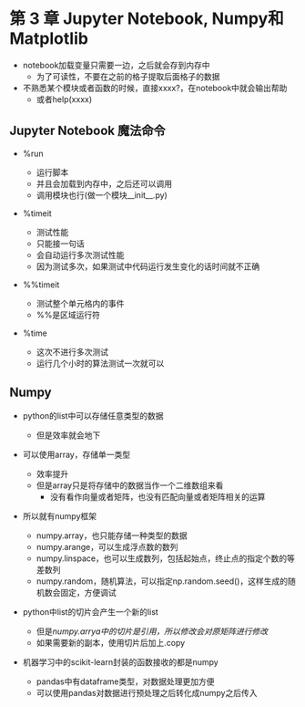 # 第 3 章 Jupyter Notebook, Numpy和Matplotlib

- notebook加载变量只需要一边，之后就会存到内存中
  - 为了可读性，不要在之前的格子提取后面格子的数据
- 不熟悉某个模块或者函数的时候，直接xxxx?，在notebook中就会输出帮助
  - 或者help(xxxx)

## Jupyter Notebook 魔法命令

- %run
  - 运行脚本
  - 并且会加载到内存中，之后还可以调用
  - 调用模块也行(做一个模块__init__.py)

- %timeit
  - 测试性能
  - 只能接一句话
  - 会自动运行多次测试性能
  - 因为测试多次，如果测试中代码运行发生变化的话时间就不正确

- %%timeit
  - 测试整个单元格内的事件
  - %%是区域运行符

- %time
  - 这次不进行多次测试
  <!-- - 输出CPU time和wall time
    - 多线程中wall time(物理世界时间) < CPU time(所有核心加起来的运行时间) -->
  - 运行几个小时的算法测试一次就可以


## Numpy

- python的list中可以存储任意类型的数据
  - 但是效率就会地下
- 可以使用array，存储单一类型
  - 效率提升
  - 但是array只是将存储中的数据当作一个二维数组来看
    - 没有看作向量或者矩阵，也没有匹配向量或者矩阵相关的运算

- 所以就有numpy框架
  - numpy.array，也只能存储一种类型的数据
  - numpy.arange，可以生成浮点数的数列
  - numpy.linspace，也可以生成数列，包括起始点，终止点的指定个数的等差数列
  - numpy.random，随机算法，可以指定np.random.seed()，这样生成的随机数会固定，方便调试
  
- python中list的切片会产生一个新的list
  - 但是*numpy.arrya中的切片是引用，所以修改会对原矩阵进行修改*
  - 如果需要新的副本，使用切片后加上.copy

- 机器学习中的scikit-learn封装的函数接收的都是numpy
  - pandas中有dataframe类型，对数据处理更加方便
  - 可以使用pandas对数据进行预处理之后转化成numpy之后传入

